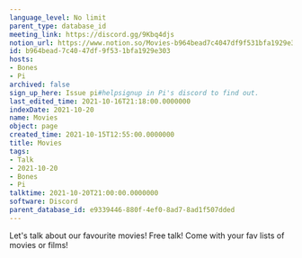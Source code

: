 ```yaml
---
language_level: No limit
parent_type: database_id
meeting_link: https://discord.gg/9Kbq4djs
notion_url: https://www.notion.so/Movies-b964bead7c4047df9f531bfa1929e303
id: b964bead-7c40-47df-9f53-1bfa1929e303
hosts:
- Bones
- Pi
archived: false
sign_up_here: Issue pi#helpsignup in Pi's discord to find out.
last_edited_time: 2021-10-16T21:18:00.0000000
indexDate: 2021-10-20
name: Movies
object: page
created_time: 2021-10-15T12:55:00.0000000
title: Movies
tags:
- Talk
- 2021-10-20
- Bones
- Pi
talktime: 2021-10-20T21:00:00.0000000
software: Discord
parent_database_id: e9339446-880f-4ef0-8ad7-8ad1f507dded
---
```


Let's talk about our favourite movies!
Free talk! Come with your fav lists of movies or films!



